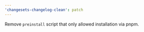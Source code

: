 ```yaml
---
'changesets-changelog-clean': patch
---
```


Remove `preinstall` script that only allowed installation via pnpm.
